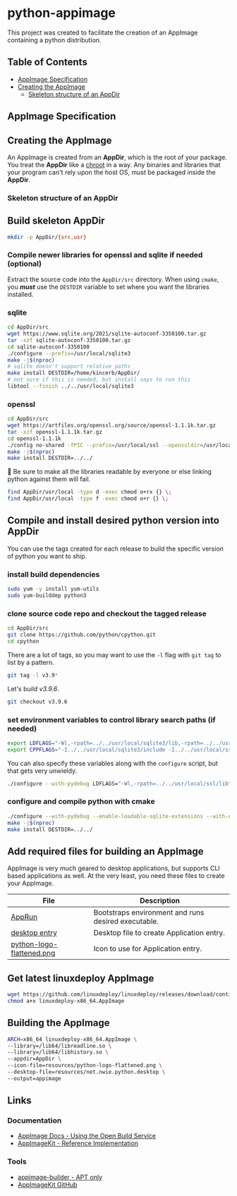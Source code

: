 # python-appimage

This project was created to facilitate the creation of an AppImage containing
a python distribution.

## Table of Contents

- [AppImage Specification](#appimage-specification)
- [Creating the AppImage](#creating-the-appimage)
  - [Skeleton structure of an AppDir](#skeleton-structure-of-an-appdir)

## AppImage Specification

## Creating the AppImage

An AppImage is created from an **AppDir**, which is the root of your package.
You treat the **AppDir** like a [chroot](https://wiki.archlinux.org/title/chroot)
in a way. Any binaries and libraries that your program can't rely upon the host
OS, must be packaged inside the **AppDir**.

### Skeleton structure of an AppDir

## Build skeleton AppDir

```bash
mkdir -p AppDir/{src,usr}
```

### Compile newer libraries for openssl and sqlite if needed (optional)

Extract the source code into the `AppDir/src` directory. When using `cmake`,
you ***must*** use the `DESTDIR` variable to set where you want
the libraries installed.

### sqlite

```bash
cd AppDir/src
wget https://www.sqlite.org/2021/sqlite-autoconf-3350100.tar.gz
tar -xzf sqlite-autoconf-3350100.tar.gz 
cd sqlite-autoconf-3350100
./configure --prefix=/usr/local/sqlite3
make -j$(nproc)
# sqlite doesn't support relative paths
make install DESTDIR=/home/kincerb/AppDir/
# not sure if this is needed, but install says to run this
libtool --finish ../../usr/local/sqlite3
```

### openssl

```bash
cd AppDir/src
wget https://artfiles.org/openssl.org/source/openssl-1.1.1k.tar.gz
tar -xzf openssl-1.1.1k.tar.gz 
cd openssl-1.1.1k
./config no-shared -fPIC --prefix=/usr/local/ssl --openssldir=/usr/local/ssl
make -j$(nproc)
make install DESTDIR=../../
```

:stop_sign: Be sure to make all the libraries readable by everyone or else
linking python against them will fail.

```bash
find AppDir/usr/local -type d -exec chmod o+rx {} \;
find AppDir/usr/local -type f -exec chmod o+r {} \;
```

## Compile and install desired python version into AppDir

You can use the tags created for each release to build the specific version
of python you want to ship.

### install build dependencies

```bash
sudo yum -y install yum-utils
sudo yum-builddep python3
```

### clone source code repo and checkout the tagged release

```bash
cd AppDir/src
git clone https://github.com/python/cpython.git
cd cpython
```

There are a lot of tags, so you may want to use the `-l` flag with `git tag` to
list by a pattern.

```bash
git tag -l v3.9*
```

Let's build *v3.9.6*.

```bash
git checkout v3.9.6
```

### set environment variables to control library search paths (if needed)

```bash
export LDFLAGS="-Wl,-rpath=../../usr/local/sqlite3/lib,-rpath=../../usr/local/ssl/lib"
export CPPFLAGS="-I../../usr/local/sqlite3/include -I../../usr/local/ssl/include"
```

You can also specify these variables along with the `configure` script,
but that gets very unwieldy.

```bash
./configure --with-pydebug LDFLAGS="-Wl,-rpath=../../usr/local/ssl/lib"
```

### configure and compile python with cmake

```bash
./configure --with-pydebug --enable-loadable-sqlite-extensions --with-openssl=../../usr/local/ssl
make -j$(nproc)
make install DESTDIR=../../
```

## Add required files for building an AppImage

AppImage is very much geared to desktop applications, but supports CLI
based applications as well. At the very least, you need these files to
create your AppImage.

| File | Description |
|------|-------------|
| [AppRun](./resources/AppRun) | Bootstraps environment and runs desired executable. |
| [desktop entry](./resources/io.nucoder.python.desktop) | Desktop file to create Application entry. |
| [python-logo-flattened.png](./resources/python-logo-flattened.png) | Icon to use for Application entry. |

## Get latest linuxdeploy AppImage

```bash
wget https://github.com/linuxdeploy/linuxdeploy/releases/download/continuous/linuxdeploy-x86_64.AppImage
chmod a+x linuxdeploy-x86_64.AppImage
```

## Building the AppImage

```bash
ARCH=x86_64 linuxdeploy-x86_64.AppImage \
--library=/lib64/libreadline.so \
--library=/lib64/libhistory.so \
--appdir=AppDir \
--icon-file=resources/python-logo-flattened.png \
--desktop-file=resources/net.nwie.python.desktop \
--output=appimage
```

## Links

### Documentation

- [AppImage Docs - Using the Open Build Service](https://docs.appimage.org/packaging-guide/hosted-services/opensuse-build-service.html#using-the-open-build-service)
- [AppImageKit - Reference Implementation](https://docs.appimage.org/introduction/software-overview.html#ref-appimagekit)

### Tools

- [appimage-builder - APT only](https://appimage-builder.readthedocs.io/en/latest/index.html)
- [AppImageKit GitHub](https://github.com/AppImage/AppImageKit)

